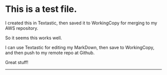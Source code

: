 # This is a test file.

I created this in Textastic, then saved it to WorkingCopy for merging to my AWS repository.

So it seems this works well.

I can use Textastic for editing my MarkDown, then save to WorkingCopy, and then push to my remote repo at Github.

Great stuff!

___